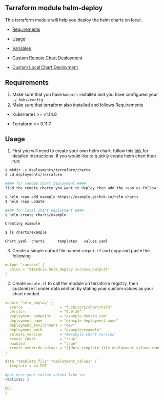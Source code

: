## Terraform module helm-deploy

This terraform module will help you deploy the helm charts on local.

- [Requirements](#Requirements)

- [Usage](#usage)

- [Variables](#variables)

- [Custom Remote Chart Deployment](#custom-remote-chart-deployment)

- [Custom Local Chart Deployment](#custom-local-chart-deployment)

## Requirements
1. Make sure that you have `kubectl` installed and you have configured your `~/.kube/config` 
2. Make sure that terraform also installed and follows Requirements

  * Kubernetes  >=  v1.14.8

  * Terraform >= 0.11.7


## Usage

1. First you will need to create your own helm chart, follow this [link](https://docs.bitnami.com/kubernetes/how-to/create-your-first-helm-chart/) for detailed instructions. If you would like to quickly create helm chart then run:

```sh
$ mkdir -p deployments/terraform/charts  
$ cd deployments/terraform

#### for remote chart deployment ####
find the remote charte you want to deploy then add the repo as follow:

$ helm repo add example https://example.github.io/helm-charts
$ helm repo update

#### for local chart deployment ####
$ helm create charts/example

Creating example

$ ls charts/example

Chart.yaml  charts      templates   values.yaml
```
3. Create a simple output file named `output.tf` and copy and paste the following
```yaml
output "success" {
  value = "${module.helm_deploy.success_output}"
}
```
2. Create `module.tf` to call the module on terraform registry, then customize it under data section by stating your custom values as your chart needed.
```yaml
module "helm_deploy" {
  source                 = "fuchicorp/chart/helm"
  version                = "0.0.10"
  deployment_endpoint    = "example.domain.com"
  deployment_name        = "example-deployment-name"
  deployment_environment = "dev"
  deployment_path        = "example/example"      
  release_version        = "#example chart version"
  remote_chart           = "true"
  enabled                = "true"
  remote_override_values = "${data.template_file.deployment_values.rendered}"
}
```
```yaml
data "template_file" "deployment_values" {
  template = <<-EOT

#put here your custom values like so:
replicas: 2

EOF
}
```

